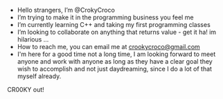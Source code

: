 - Hello strangers, I’m @CrokyCroco
- I’m trying to make it in the programming business you feel me
- I’m currently learning C++ and taking my first programming classes
- I’m looking to collaborate on anything that returns value - get it ha! im hilarious ...
- How to reach me, you can email me at crookycroco@gmail.com
- I'm here for a good time not a long time, I am looking forward to meet anyone and work with anyone
 as long as they have a clear goal they wish to accomplish and not just daydreaming, since I do a lot of that myself already.
 
 CR00KY out!
<!---
CrokyCroco/CrokyCroco is a ✨ special ✨ repository because its `README.md` (this file) appears on your GitHub profile.
You can click the Preview link to take a look at your changes.
--->
